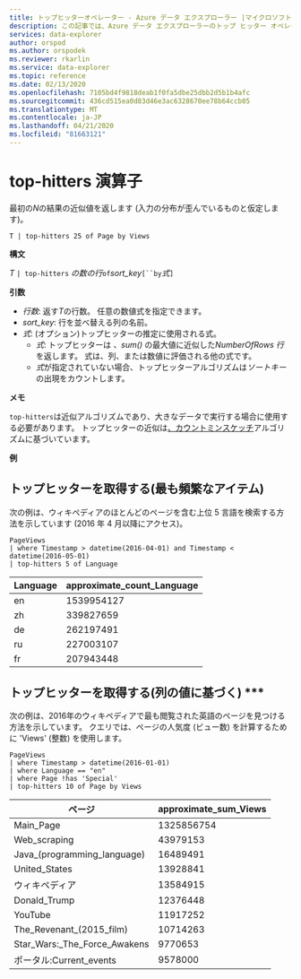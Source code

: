```yaml
---
title: トップヒッターオペレーター - Azure データ エクスプローラー |マイクロソフトドキュメント
description: この記事では、Azure データ エクスプローラーのトップ ヒッター オペレーターについて説明します。
services: data-explorer
author: orspod
ms.author: orspodek
ms.reviewer: rkarlin
ms.service: data-explorer
ms.topic: reference
ms.date: 02/13/2020
ms.openlocfilehash: 7105bd4f9818deab1f0fa5dbe25dbb2d5b1b4afc
ms.sourcegitcommit: 436cd515ea0d83d46e3ac6328670ee78b64ccb05
ms.translationtype: MT
ms.contentlocale: ja-JP
ms.lasthandoff: 04/21/2020
ms.locfileid: "81663121"
---
```

# <a name="top-hitters-operator"></a>top-hitters 演算子

最初の*N*の結果の近似値を返します (入力の分布が歪んでいるものと仮定します)。

```kusto
T | top-hitters 25 of Page by Views 
```

**構文**

*T* `| top-hitters` *の数の行*`of`*sort_key*`[``by`*式*`]`

**引数**

* *行数*: 返す*T*の行数。 任意の数値式を指定できます。
* *sort_key*: 行を並べ替える列の名前。
* *式*: (オプション)トップヒッターの推定に使用される式。 
    * *式*: トップヒッターは *、sum()* の最大値に近似した*NumberOfRows 行*を返します。 式は、列、または数値に評価される他の式です。 
    *  *式*が指定されていない場合、トップヒッターアルゴリズムは*ソートキー*の出現をカウントします。  

**メモ**

`top-hitters`は近似アルゴリズムであり、大きなデータで実行する場合に使用する必要があります。 トップヒッターの近似は[、カウントミンスケッチ](https://en.wikipedia.org/wiki/Count%E2%80%93min_sketch)アルゴリズムに基づいています。  

**例**

## <a name="getting-top-hitters-most-frequent-items"></a>トップヒッターを取得する(最も頻繁なアイテム) 

次の例は、ウィキペディアのほとんどのページを含む上位 5 言語を検索する方法を示しています (2016 年 4 月以降にアクセス)。 

```kusto
PageViews
| where Timestamp > datetime(2016-04-01) and Timestamp < datetime(2016-05-01) 
| top-hitters 5 of Language 
```

|Language|approximate_count_Language|
|---|---|
|en|1539954127|
|zh|339827659|
|de|262197491|
|ru|227003107|
|fr|207943448|

## <a name="getting-top-hitters-based-on-column-value-"></a>トップヒッターを取得する(列の値に基づく) ***

次の例は、2016年のウィキペディアで最も閲覧された英語のページを見つける方法を示しています。 クエリでは、ページの人気度 (ビュー数) を計算するために 'Views' (整数) を使用します。 

```kusto
PageViews
| where Timestamp > datetime(2016-01-01)
| where Language == "en"
| where Page !has 'Special'
| top-hitters 10 of Page by Views
```

|ページ|approximate_sum_Views|
|---|---|
|Main_Page|1325856754|
|Web_scraping|43979153|
|Java_(programming_language)|16489491|
|United_States|13928841|
|ウィキペディア|13584915|
|Donald_Trump|12376448|
|YouTube|11917252|
|The_Revenant_(2015_film)|10714263|
|Star_Wars:_The_Force_Awakens|9770653|
|ポータル:Current_events|9578000|
